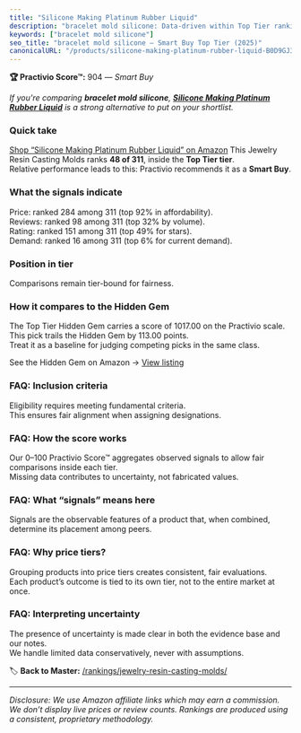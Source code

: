 ```yaml
---
title: "Silicone Making Platinum Rubber Liquid"
description: "bracelet mold silicone: Data-driven within Top Tier ranking using the Practivio Score™. Positioned by quality, value, demand, findability, momentum."
keywords: ["bracelet mold silicone"]
seo_title: "bracelet mold silicone — Smart Buy Top Tier (2025)"
canonicalURL: "/products/silicone-making-platinum-rubber-liquid-B0D9GJ3SQW/"
---
```


**🏆 Practivio Score™:** 904 — _Smart Buy_


*If you're comparing **bracelet mold silicone**, **[Silicone Making Platinum Rubber Liquid](https://www.amazon.com/dp/B0D9GJ3SQW?tag=practivio-20)** is a strong alternative to put on your shortlist.*
### Quick take
[Shop “Silicone Making Platinum Rubber Liquid” on Amazon](https://www.amazon.com/dp/B0D9GJ3SQW?tag=practivio-20)
This Jewelry Resin Casting Molds ranks **48 of 311**, inside the **Top Tier tier**.  
Relative performance leads to this: Practivio recommends it as a **Smart Buy**.

### What the signals indicate
Price: ranked 284 among 311 (top 92% in affordability).  
Reviews: ranked 98 among 311 (top 32% by volume).  
Rating: ranked 151 among 311 (top 49% for stars).  
Demand: ranked 16 among 311 (top 6% for current demand).

### Position in tier
Comparisons remain tier-bound for fairness.

### How it compares to the Hidden Gem
The Top Tier Hidden Gem carries a score of 1017.00 on the Practivio scale.  
This pick trails the Hidden Gem by 113.00 points.  
Treat it as a baseline for judging competing picks in the same class.  

See the Hidden Gem on Amazon → [View listing](https://www.amazon.com/dp/B084GT1DQY?tag=practivio-20)

### FAQ: Inclusion criteria
Eligibility requires meeting fundamental criteria.  
This ensures fair alignment when assigning designations.

### FAQ: How the score works
Our 0–100 Practivio Score™ aggregates observed signals to allow fair comparisons inside each tier.  
Missing data contributes to uncertainty, not fabricated values.

### FAQ: What “signals” means here
Signals are the observable features of a product that, when combined, determine its placement among peers.

### FAQ: Why price tiers?
Grouping products into price tiers creates consistent, fair evaluations.  
Each product’s outcome is tied to its own tier, not to the entire market at once.

### FAQ: Interpreting uncertainty
The presence of uncertainty is made clear in both the evidence base and our notes.  
We handle limited data conservatively, never with assumptions.


🏷️ **Back to Master:** [/rankings/jewelry-resin-casting-molds/](/rankings/jewelry-resin-casting-molds/)

---
_Disclosure: We use Amazon affiliate links which may earn a commission. We don’t display live prices or review counts. Rankings are produced using a consistent, proprietary methodology._
